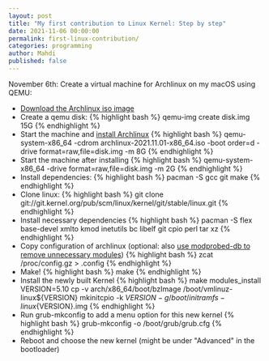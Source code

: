 ```yaml
---
layout: post
title: "My first contribution to Linux Kernel: Step by step"
date: 2021-11-06 00:00:00
permalink: first-linux-contribution/
categories: programming
author: Mahdi
published: false
---
```


November 6th:
Create a virtual machine for Archlinux on my macOS using QEMU:
- [Download the Archlinux iso image](https://archlinux.org/download/)
- Create a qemu disk:
{% highlight bash %}
qemu-img create disk.img 15G
{% endhighlight %}
- Start the machine and [install Archlinux](https://wiki.archlinux.org/title/Installation_guide)
{% highlight bash %}
qemu-system-x86_64 -cdrom archlinux-2021.11.01-x86_64.iso -boot order=d -drive format=raw,file=disk.img -m 8G
{% endhighlight %}
- Start the machine after installing
{% highlight bash %}
qemu-system-x86_64 -drive format=raw,file=disk.img -m 2G
{% endhighlight %}
- Install dependencies:
{% highlight bash %}
pacman -S gcc git make
{% endhighlight %}
- Clone linux:
{% highlight bash %}
git clone git://git.kernel.org/pub/scm/linux/kernel/git/stable/linux.git
{% endhighlight %}
- Install necessary dependencies
{% highlight bash %}
pacman -S flex base-devel xmlto kmod inetutils bc libelf git cpio perl tar xz
{% endhighlight %}
- Copy configuration of archlinux (optional: also [use modprobed-db to remove unnecessary modules](https://wiki.archlinux.org/title/Kernel/Traditional_compilation#Default_Arch_configuration))
{% highlight bash %}
zcat /proc/config.gz > .config
{% endhighlight %}
- Make!
{% highlight bash %}
make
{% endhighlight %}
- Install the newly built Kernel
{% highlight bash %}
make modules_install
VERSION=5.10
cp -v arch/x86_64/boot/bzImage /boot/vmlinuz-linux${VERSION}
mkinitcpio -k $VERSION -g /boot/initramfs-linux${VERSION}.img
{% endhighlight %}
- Run grub-mkconfig to add a menu option for this new kernel
{% highlight bash %}
grub-mkconfig -o /boot/grub/grub.cfg
{% endhighlight %}
- Reboot and choose the new kernel (might be under "Advanced" in the bootloader)
